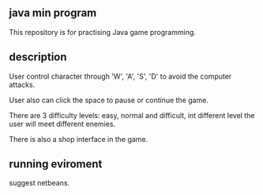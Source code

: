 ## java min program

This repository is for practising Java game programming. 

## description

User control character through 'W', 'A', 'S', 'D' to avoid the computer attacks.

User also can click the space to pause or continue the game.

There are 3 difficulty levels: easy, normal and difficult, int different level the user will meet different enemies.

There is also a shop interface in the game.

## running eviroment
suggest netbeans.
